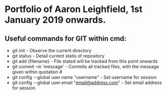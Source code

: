 # Portfolio of Aaron Leighfield, 1st January 2019 onwards.

## Useful commands for GIT within cmd:  
- git init - Observe the current directory  
- git status - Detail current statis of repository  
- git add {filename} - File stated will be tracked from this point onwards  
- git commit -m 'message' - Commits all tracked files, with the message given within quotation  #
- git config --global user.name "username" - Set username for session  
- git config --global user.email "email@address.com" - Set email address for session  
 


